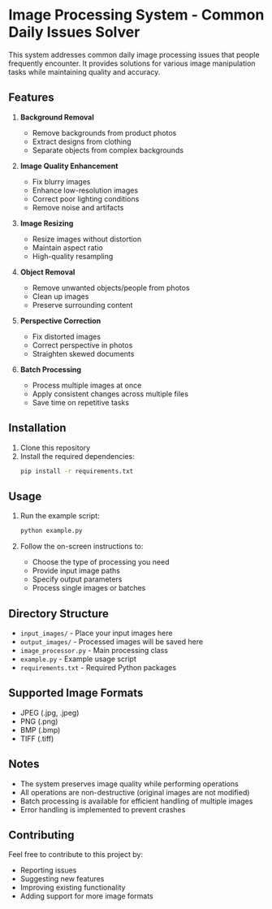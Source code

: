 # Image Processing System - Common Daily Issues Solver

This system addresses common daily image processing issues that people frequently encounter. It provides solutions for various image manipulation tasks while maintaining quality and accuracy.

## Features

1. **Background Removal**
   - Remove backgrounds from product photos
   - Extract designs from clothing
   - Separate objects from complex backgrounds

2. **Image Quality Enhancement**
   - Fix blurry images
   - Enhance low-resolution images
   - Correct poor lighting conditions
   - Remove noise and artifacts

3. **Image Resizing**
   - Resize images without distortion
   - Maintain aspect ratio
   - High-quality resampling

4. **Object Removal**
   - Remove unwanted objects/people from photos
   - Clean up images
   - Preserve surrounding content

5. **Perspective Correction**
   - Fix distorted images
   - Correct perspective in photos
   - Straighten skewed documents

6. **Batch Processing**
   - Process multiple images at once
   - Apply consistent changes across multiple files
   - Save time on repetitive tasks

## Installation

1. Clone this repository
2. Install the required dependencies:
   ```bash
   pip install -r requirements.txt
   ```

## Usage

1. Run the example script:
   ```bash
   python example.py
   ```

2. Follow the on-screen instructions to:
   - Choose the type of processing you need
   - Provide input image paths
   - Specify output parameters
   - Process single images or batches

## Directory Structure

- `input_images/` - Place your input images here
- `output_images/` - Processed images will be saved here
- `image_processor.py` - Main processing class
- `example.py` - Example usage script
- `requirements.txt` - Required Python packages

## Supported Image Formats

- JPEG (.jpg, .jpeg)
- PNG (.png)
- BMP (.bmp)
- TIFF (.tiff)

## Notes

- The system preserves image quality while performing operations
- All operations are non-destructive (original images are not modified)
- Batch processing is available for efficient handling of multiple images
- Error handling is implemented to prevent crashes

## Contributing

Feel free to contribute to this project by:
- Reporting issues
- Suggesting new features
- Improving existing functionality
- Adding support for more image formats 